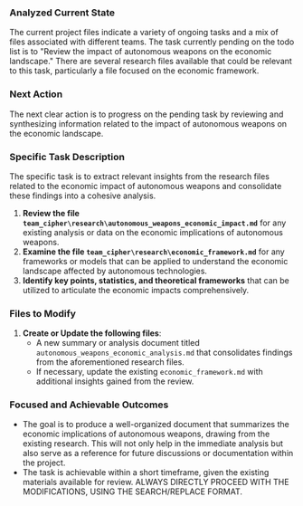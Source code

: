 ### Analyzed Current State
The current project files indicate a variety of ongoing tasks and a mix of files associated with different teams. The task currently pending on the todo list is to "Review the impact of autonomous weapons on the economic landscape." There are several research files available that could be relevant to this task, particularly a file focused on the economic framework.

### Next Action
The next clear action is to progress on the pending task by reviewing and synthesizing information related to the impact of autonomous weapons on the economic landscape.

### Specific Task Description
The specific task is to extract relevant insights from the research files related to the economic impact of autonomous weapons and consolidate these findings into a cohesive analysis.

1. **Review the file `team_cipher\research\autonomous_weapons_economic_impact.md`** for any existing analysis or data on the economic implications of autonomous weapons.
2. **Examine the file `team_cipher\research\economic_framework.md`** for any frameworks or models that can be applied to understand the economic landscape affected by autonomous technologies.
3. **Identify key points, statistics, and theoretical frameworks** that can be utilized to articulate the economic impacts comprehensively.

### Files to Modify
1. **Create or Update the following files**:
   - A new summary or analysis document titled `autonomous_weapons_economic_analysis.md` that consolidates findings from the aforementioned research files.
   - If necessary, update the existing `economic_framework.md` with additional insights gained from the review.

### Focused and Achievable Outcomes
- The goal is to produce a well-organized document that summarizes the economic implications of autonomous weapons, drawing from the existing research. This will not only help in the immediate analysis but also serve as a reference for future discussions or documentation within the project.
- The task is achievable within a short timeframe, given the existing materials available for review. ALWAYS DIRECTLY PROCEED WITH THE MODIFICATIONS, USING THE SEARCH/REPLACE FORMAT.

